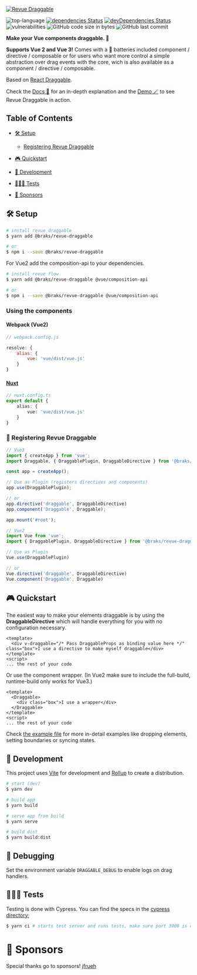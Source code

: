 [![Revue Draggable](./docs/static/revue-draggable.gif)](https://draggable.vueflow.dev)

![top-language](https://img.shields.io/github/languages/top/bcakmakoglu/revue-draggable)
[![dependencies Status](https://status.david-dm.org/gh/bcakmakoglu/revue-draggable.svg)](https://david-dm.org/bcakmakoglu/revue-draggable)
[![devDependencies Status](https://status.david-dm.org/gh/bcakmakoglu/revue-draggable.svg?type=dev)](https://david-dm.org/bcakmakoglu/revue-draggable?type=dev)
![vulnerabilities](https://img.shields.io/snyk/vulnerabilities/github/bcakmakoglu/revue-draggable)
![GitHub code size in bytes](https://img.shields.io/github/languages/code-size/bcakmakoglu/revue-draggable)
![GitHub last commit](https://img.shields.io/github/last-commit/bcakmakoglu/revue-draggable)

**Make your Vue components draggable. 🤏**

**Supports Vue 2 and Vue 3!** Comes with a 🔋 batteries included component / directive / composable or
for users who want more control a simple abstraction over drag events with the core, wich is also available
as a component / directive / composable.

Based on [React Draggable](https://www.npmjs.com/package/react-draggable#draggablecore).

Check the [Docs 📔](https://draggable-docs.vueflow.dev) for an in-depth explanation and
the [Demo 🪄](https://draggable.vueflow.dev) to see Revue Draggable in action.

## Table of Contents

* [🛠 Setup](#-setup)

    * [Registering Revue Draggable ](#-registering-revue-draggable)

* [🎮 Quickstart](#-quickstart)

* [🧪 Development](#-development)

* [🕵🏻‍♂️ Tests](#-tests)

* [💝 Sponsors](#-sponsors)

## 🛠 Setup

```bash
# install revue draggable
$ yarn add @braks/revue-draggable

# or
$ npm i --save @braks/revue-draggable
```

For Vue2 add the composition-api to your dependencies.
```bash
# install revue flow
$ yarn add @braks/revue-draggable @vue/composition-api

# or
$ npm i --save @braks/revue-draggable @vue/composition-api
```

### Using the components

#### Webpack (Vue2)

```js
// webpack.config.js

resolve: {
    alias: {
        vue: 'vue/dist/vue.js'
    }
}
```

#### [Nuxt](https://nuxtjs.org/)

```ts {}[nuxt.config.ts]
// nuxt.config.ts
export default {
    alias: {
        vue: 'vue/dist/vue.js'
    }
}
```

### 🔌 Registering Revue Draggable 

```ts {}[main.ts]
// Vue3
import { createApp } from 'vue';
import Draggable, { DraggablePlugin, DraggableDirective } from '@braks/revue-draggable';

const app = createApp();

// Use as Plugin (registers directives and components)
app.use(DraggablePlugin);

// or
app.directive('draggable', DraggableDirective)
app.component('Draggable', Draggable);

app.mount('#root');
```

```ts {}[main.ts]
// Vue2 
import Vue from 'vue';
import { DraggablePlugin, DraggableDirective } from '@braks/revue-draggable';

// Use as Plugin
Vue.use(DraggablePlugin)

// or
Vue.directive('draggable', DraggableDirective)
Vue.component('Draggable', Draggable)
```

## 🎮 Quickstart

The easiest way to make your elements draggable is by using the **DraggableDirective** which will handle everything for you
with no configuration necessary.

````vue {}[App.vue]
<template>
  <div v-draggable="/* Pass DraggableProps as binding value here */" class="box">I use a directive to make myself draggable</div>
</template>
<script>
... the rest of your code
````

Or use the component wrapper.
(In Vue2 make sure to include the full-build, runtime-build only works for Vue3.)
````vue {}[App.vue]
<template>
  <Draggable>
    <div class="box">I use a wrapper</div>
  </Draggable>
</template>
<script>
... the rest of your code
````

Check [the example file](./example/App.vue) for more in-detail examples like dropping elements, setting boundaries or syncing states.

## 🧪 Development

This project uses [Vite](https://vitejs.dev/) for development and [Rollup](https://rollupjs.org/) to create a distribution.

```bash
# start (dev)
$ yarn dev

# build app
$ yarn build

# serve app from build
$ yarn serve

# build dist
$ yarn build:dist
```

## 🐛 Debugging

Set the environment variable `DRAGGABLE_DEBUG` to enable logs on drag handlers.

## 🕵🏻‍♂️ Tests

Testing is done with Cypress.
You can find the specs in the [cypress directory](/cypress);
```bash
$ yarn ci # starts test server and runs tests, make sure port 3000 is open
```

# 💝 Sponsors

Special thanks go to sponsors!
[jfrueh](https://github.com/jfrueh)
